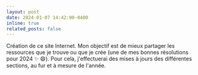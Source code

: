 ```yaml
---
layout: post
date: 2024-01-07 14:42:00-0400
inline: true
related_posts: false
---
```


Création de ce site Internet. Mon objectif est de mieux partager les ressources que je trouve ou que je crée (une de mes bonnes résolutions pour 2024 :sparkles: :smile:). Pour cela, j'effectuerai des mises à jours des différentes sections, au fur et à mesure de l'année.
